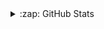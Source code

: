 
<details>
  <summary>:zap: GitHub Stats</summary>
  
  <div align="center">
    <a href="https://github.com/Vianna07">
    <img height="160em" src="https://github-readme-stats.vercel.app/api?username=Vianna07&show_icons=true&theme=transparent"/>
    <img height="160em" src="https://github-readme-stats-git-masterrstaa-rickstaa.vercel.app/api/top-langs/?username=Vianna07&show_icons=true&theme=transparent&hide=html&langs_count=8&layout=compact&exclude_repo=repo1,repo2&custom_title=Top%20Languages&include_private=true&hide_border=true&token=${{ secrets.GH_TOKEN }}"/>
  </div>
      
</details>


